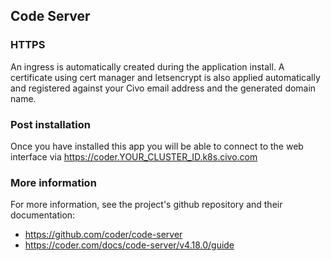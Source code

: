 ## Code Server

### HTTPS

An ingress is automatically created during the application install. A certificate using cert manager and letsencrypt is also applied automatically and registered against your Civo email address and the generated domain name.

### Post installation

Once you have installed this app you will be able to connect to the web interface via https://coder.YOUR_CLUSTER_ID.k8s.civo.com

### More information

For more information, see the project's github repository and their documentation:

* https://github.com/coder/code-server
* https://coder.com/docs/code-server/v4.18.0/guide
